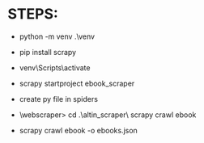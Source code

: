 # STEPS:
-   python -m venv .\venv
-   pip install scrapy
-   venv\Scripts\activate
-   scrapy startproject ebook_scraper 

-   create py file in spiders
-   \webscraper> cd .\altin_scraper\ scrapy crawl ebook
-   scrapy crawl ebook -o ebooks.json



